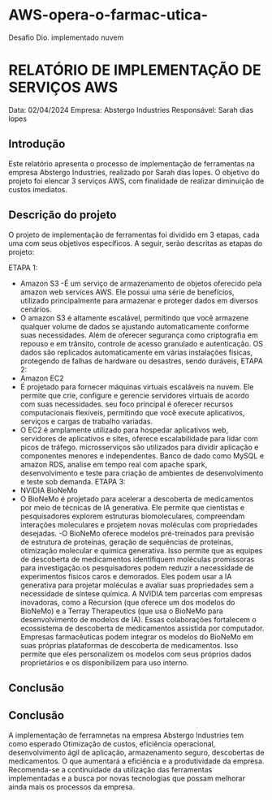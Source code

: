 # AWS-opera-o-farmac-utica-
Desafio Dio. implementado nuvem
# RELATÓRIO DE IMPLEMENTAÇÃO DE SERVIÇOS AWS

Data: 02/04/2024
Empresa: Abstergo Industries
Responsável: Sarah dias lopes

## Introdução
Este relatório apresenta o processo de implementação  de ferramentas na empresa Abstergo Industries, realizado por Sarah dias lopes. O objetivo do projeto foi elencar 3 serviços AWS, com finalidade de realizar diminuição de custos imediatos.

## Descrição do projeto
O projeto de implementação de ferramentas foi dividido em 3 etapas, cada uma com seus objetivos específicos. A seguir, serão descritas as etapas do projeto:

ETAPA 1:
- Amazon S3
-É um serviço de armazenamento de objetos oferecido pela amazon web services AWS. 
Ele possui uma série de benefícios, utilizado principalmente para armazenar e proteger dados em diversos cenários. 
- O amazon S3 é altamente escalável, permitindo que você armazene qualquer volume de dados se ajustando automaticamente conforme suas necessidades. Além de oferecer segurança como criptografia em repouso e em trânsito, controle de acesso granulado e autenticação. OS dados são replicados automaticamente em várias instalações físicas, protegendo de falhas de hardware ou desastres, sendo duráveis, 
ETAPA 2:
- Amazon EC2
- É projetado para fornecer máquinas virtuais escaláveis na nuvem. Ele permite que crie, configure e gerencie servidores virtuais de acordo com suas necessidades. seu foco principal é oferecer recursos computacionais flexíveis, permitindo que você execute aplicativos, serviços e cargas de trabalho variadas. 
- O EC2 é amplamente utilizado para hospedar aplicativos web, servidores de aplicativos e sites, oferece escalabilidade para lidar com picos de tráfego. microsserviços são utilizados para dividir aplicação e componentes menores e independentes. Banco de dado como MySQL e amazon RDS, analise em tempo real com apache spark, desenvolvimento e teste para criação de ambientes de desenvolvimento e teste sob demanda.
ETAPA 3:
- NVIDIA BioNeMo
- O BioNeMo é projetado para acelerar a descoberta de medicamentos por meio de técnicas de IA generativa.
Ele permite que cientistas e pesquisadores explorem estruturas biomoleculares, compreendam interações moleculares e projetem novas moléculas com propriedades desejadas.
-O BioNeMo oferece modelos pré-treinados para previsão de estrutura de proteínas, geração de sequências de proteínas, otimização molecular e química generativa. Isso permite que as equipes de descoberta de medicamentos identifiquem moléculas promissoras para investigação.os pesquisadores podem reduzir a necessidade de experimentos físicos caros e demorados. Eles podem usar a IA generativa para projetar moléculas e avaliar suas propriedades sem a necessidade de síntese química.
A NVIDIA tem parcerias com empresas inovadoras, como a Recursion (que oferece um dos modelos do BioNeMo) e a Terray Therapeutics (que usa o BioNeMo para desenvolvimento de modelos de IA). Essas colaborações fortalecem o ecossistema de descoberta de medicamentos assistida por computador. Empresas farmacêuticas podem integrar os modelos do BioNeMo em suas próprias plataformas de descoberta de medicamentos. Isso permite que eles personalizem os modelos com seus próprios dados proprietários e os disponibilizem para uso interno. 

## Conclusão
## Conclusão
A implementação  de ferramnetas na empresa Abstergo Industries tem como esperado Otimização de custos, eficiência operacional, desenvolvimento ágil de aplicação, armazenamento seguro, descobertas de medicamentos. O que aumentará a eficiência e a produtividade da empresa. Recomenda-se a continuidade da utilização das ferramentas implementadas e a busca por novas tecnologias que possam melhorar ainda mais os processos da empresa.
